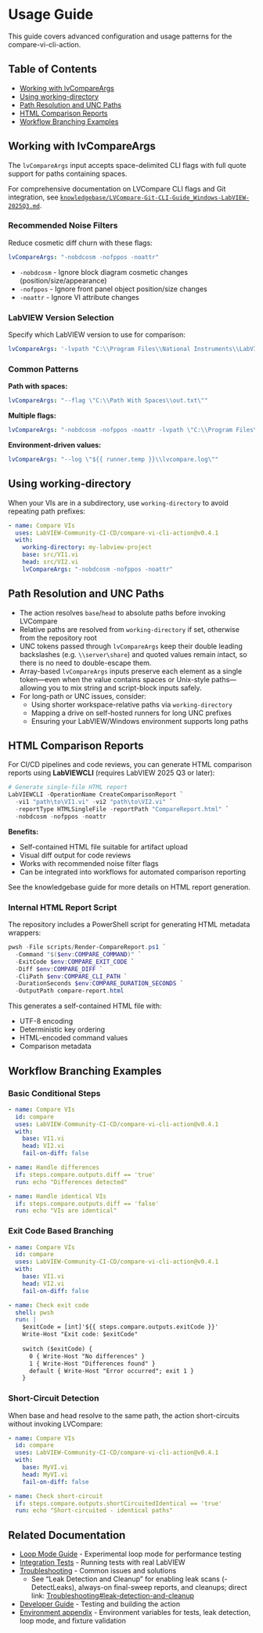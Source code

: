 # Usage Guide

This guide covers advanced configuration and usage patterns for the compare-vi-cli-action.

## Table of Contents

- [Working with lvCompareArgs](#working-with-lvcompareargs)
- [Using working-directory](#using-working-directory)
- [Path Resolution and UNC Paths](#path-resolution-and-unc-paths)
- [HTML Comparison Reports](#html-comparison-reports)
- [Workflow Branching Examples](#workflow-branching-examples)

## Working with lvCompareArgs

The `lvCompareArgs` input accepts space-delimited CLI flags with full quote support for paths containing spaces.

For comprehensive documentation on LVCompare CLI flags and Git integration, see [`knowledgebase/LVCompare-Git-CLI-Guide_Windows-LabVIEW-2025Q3.md`](./knowledgebase/LVCompare-Git-CLI-Guide_Windows-LabVIEW-2025Q3.md).

### Recommended Noise Filters

Reduce cosmetic diff churn with these flags:

```yaml
lvCompareArgs: "-nobdcosm -nofppos -noattr"
```

- `-nobdcosm` - Ignore block diagram cosmetic changes (position/size/appearance)
- `-nofppos` - Ignore front panel object position/size changes
- `-noattr` - Ignore VI attribute changes

### LabVIEW Version Selection

Specify which LabVIEW version to use for comparison:

```yaml
lvCompareArgs: '-lvpath "C:\\Program Files\\National Instruments\\LabVIEW 2025\\LabVIEW.exe"'
```

### Common Patterns

**Path with spaces:**

```yaml
lvCompareArgs: "--flag \"C:\\Path With Spaces\\out.txt\""
```

**Multiple flags:**

```yaml
lvCompareArgs: "-nobdcosm -nofppos -noattr -lvpath \"C:\\Program Files\\National Instruments\\LabVIEW 2025\\LabVIEW.exe\""
```

**Environment-driven values:**

```yaml
lvCompareArgs: "--log \"${{ runner.temp }}\\lvcompare.log\""
```

## Using working-directory

When your VIs are in a subdirectory, use `working-directory` to avoid repeating path prefixes:

```yaml
- name: Compare VIs
  uses: LabVIEW-Community-CI-CD/compare-vi-cli-action@v0.4.1
  with:
    working-directory: my-labview-project
    base: src/VI1.vi
    head: src/VI2.vi
    lvCompareArgs: "-nobdcosm -nofppos -noattr"
```

## Path Resolution and UNC Paths

- The action resolves `base`/`head` to absolute paths before invoking LVCompare
- Relative paths are resolved from `working-directory` if set, otherwise from the repository root
- UNC tokens passed through `lvCompareArgs` keep their double leading backslashes (e.g. `\\server\share`) and quoted values remain intact, so there is no need to double-escape them.
- Array-based `lvCompareArgs` inputs preserve each element as a single token—even when the value contains spaces or Unix-style paths—allowing you to mix string and script-block inputs safely.
- For long-path or UNC issues, consider:
  - Using shorter workspace-relative paths via `working-directory`
  - Mapping a drive on self-hosted runners for long UNC prefixes
  - Ensuring your LabVIEW/Windows environment supports long paths

## HTML Comparison Reports

For CI/CD pipelines and code reviews, you can generate HTML comparison reports using **LabVIEWCLI** (requires LabVIEW 2025 Q3 or later):

```powershell
# Generate single-file HTML report
LabVIEWCLI -OperationName CreateComparisonReport `
  -vi1 "path\to\VI1.vi" -vi2 "path\to\VI2.vi" `
  -reportType HTMLSingleFile -reportPath "CompareReport.html" `
  -nobdcosm -nofppos -noattr
```

**Benefits:**

- Self-contained HTML file suitable for artifact upload
- Visual diff output for code reviews
- Works with recommended noise filter flags
- Can be integrated into workflows for automated comparison reporting

See the knowledgebase guide for more details on HTML report generation.

### Internal HTML Report Script

The repository includes a PowerShell script for generating HTML metadata wrappers:

```powershell
pwsh -File scripts/Render-CompareReport.ps1 `
  -Command "$($env:COMPARE_COMMAND)" `
  -ExitCode $env:COMPARE_EXIT_CODE `
  -Diff $env:COMPARE_DIFF `
  -CliPath $env:COMPARE_CLI_PATH `
  -DurationSeconds $env:COMPARE_DURATION_SECONDS `
  -OutputPath compare-report.html
```

This generates a self-contained HTML file with:

- UTF-8 encoding
- Deterministic key ordering
- HTML-encoded command values
- Comparison metadata

## Workflow Branching Examples

### Basic Conditional Steps

```yaml
- name: Compare VIs
  id: compare
  uses: LabVIEW-Community-CI-CD/compare-vi-cli-action@v0.4.1
  with:
    base: VI1.vi
    head: VI2.vi
    fail-on-diff: false

- name: Handle differences
  if: steps.compare.outputs.diff == 'true'
  run: echo "Differences detected"

- name: Handle identical VIs
  if: steps.compare.outputs.diff == 'false'
  run: echo "VIs are identical"
```

### Exit Code Based Branching

```yaml
- name: Compare VIs
  id: compare
  uses: LabVIEW-Community-CI-CD/compare-vi-cli-action@v0.4.1
  with:
    base: VI1.vi
    head: VI2.vi
    fail-on-diff: false

- name: Check exit code
  shell: pwsh
  run: |
    $exitCode = [int]'${{ steps.compare.outputs.exitCode }}'
    Write-Host "Exit code: $exitCode"
    
    switch ($exitCode) {
      0 { Write-Host "No differences" }
      1 { Write-Host "Differences found" }
      default { Write-Host "Error occurred"; exit 1 }
    }
```

### Short-Circuit Detection

When base and head resolve to the same path, the action short-circuits without invoking LVCompare:

```yaml
- name: Compare VIs
  id: compare
  uses: LabVIEW-Community-CI-CD/compare-vi-cli-action@v0.4.1
  with:
    base: MyVI.vi
    head: MyVI.vi
    fail-on-diff: false

- name: Check short-circuit
  if: steps.compare.outputs.shortCircuitedIdentical == 'true'
  run: echo "Short-circuited - identical paths"
```

## Related Documentation

- [Loop Mode Guide](./COMPARE_LOOP_MODULE.md) - Experimental loop mode for performance testing
- [Integration Tests](./INTEGRATION_TESTS.md) - Running tests with real LabVIEW
- [Troubleshooting](./TROUBLESHOOTING.md) - Common issues and solutions
  - See “Leak Detection and Cleanup” for enabling leak scans (-DetectLeaks), always-on final-sweep reports, and cleanups; direct link: [Troubleshooting#leak-detection-and-cleanup](./TROUBLESHOOTING.md#leak-detection-and-cleanup)
- [Developer Guide](./DEVELOPER_GUIDE.md) - Testing and building the action
- [Environment appendix](./ENVIRONMENT.md) - Environment variables for tests, leak detection, loop mode, and fixture validation
